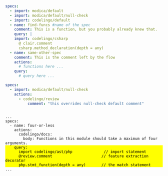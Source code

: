 ```yaml
specs:
  - import: modica/default
  - import: modica/default/null-check
  - import: codelingo/default
  - name: find-funcs #name of the spec
    comment: This is a function, but you probably already knew that.
    query: |
    import: codelingo/csharp
      @ clair.comment
      csharp.method_declaration(depth = any)
  - name: same-other-spec
    comment: This is the comment left by the flow
    actions:
      # functions here ...
    query:
      # query here ...
```


```yaml
specs:
  - import: modica/default/null-check
    actions:
      - codelingo/review
          comment: "this overrides null-check default comment"
```

<pre>
<code>
...
specs:
  - name: four-or-less
    actions:
      codelingo/docs:
        body: Functions in this module should take a maximum of four arguments.<mark class="code-impt" style="display:inline-block; width: 100%;backgroun">    query:
      import codelingo/ast/php              // import statement
      @review.comment                      // feature extraction decorator
      php.stmt_function(depth = any)       // the match statement</mark>
...
</code>
</pre>